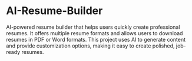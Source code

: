 # AI-Resume-Builder
AI-powered resume builder that helps users quickly create professional resumes. It offers multiple resume formats and allows users to download resumes in PDF or Word formats. This project uses AI to generate content and provide customization options, making it easy to create polished, job-ready resumes.